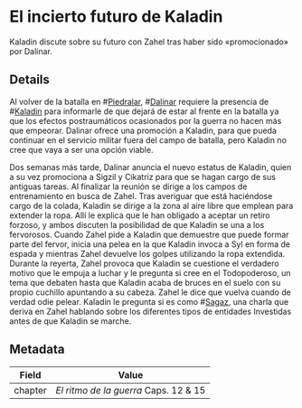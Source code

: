 # El incierto futuro de Kaladin
Kaladin discute sobre su futuro con Zahel tras haber sido «promocionado» por Dalinar.

## Details
Al volver de la batalla en #[Piedralar](locations/hearthstone), #[Dalinar](characters/dalinar) requiere la presencia de #[Kaladin](characters/kaladin) para informarle de que dejará de estar al frente en la batalla ya que los efectos postraumáticos ocasionados por la guerra no hacen más que empeorar. Dalinar ofrece una promoción a Kaladin, para que pueda continuar en el servicio militar fuera del campo de batalla, pero Kaladin no cree que vaya a ser una opción viable. 

Dos semanas más tarde, Dalinar anuncia el nuevo estatus de Kaladin, quien a su vez promociona a Sigzil y Cikatriz para que se hagan cargo de sus antiguas tareas. Al finalizar la reunión se dirige a los campos de entrenamiento en busca de Zahel. Tras averiguar que está haciéndose cargo de la colada, Kaladin se dirige a la zona al aire libre que emplean para extender la ropa. Allí le explica que le han obligado a aceptar un retiro forzoso, y ambos discuten la posibilidad de que Kaladin se una a los fervorosos. Cuando Zahel pide a Kaladin que demuestre que puede formar parte del fervor, inicia una pelea en la que Kaladin invoca a Syl en forma de espada y mientras Zahel devuelve los golpes utilizando la ropa extendida. Durante la reyerta, Zahel provoca que Kaladin se cuestione el verdadero motivo que le empuja a luchar y le pregunta si cree en el Todopoderoso, un tema que debaten hasta que Kaladin acaba de bruces en el suelo con su propio cuchillo apuntando a su cabeza. Zahel le dice que vuelva cuando de verdad odie pelear. Kaladin le pregunta si es como #[Sagaz](characters/wit), una charla que deriva en Zahel hablando sobre los diferentes tipos de entidades Investidas antes de que Kaladin se marche.

## Metadata
| Field | Value |
| ----- | ----- |
| chapter | *El ritmo de la guerra* Caps. 12 & 15 |
